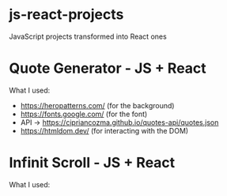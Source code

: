 # js-react-projects

JavaScript projects transformed into React ones

# Quote Generator - JS + React

What I used:

- https://heropatterns.com/ (for the background)
- https://fonts.google.com/ (for the font)
- API -> https://cipriancozma.github.io/quotes-api/quotes.json
- https://htmldom.dev/ (for interacting with the DOM)

# Infinit Scroll - JS + React

What I used:

